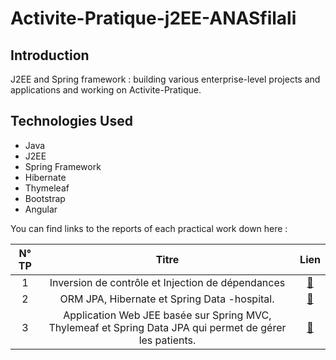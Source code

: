 # Activite-Pratique-j2EE-ANASfilali



<h2 id="introduction">Introduction</h2>
<p>  J2EE and Spring framework : building various enterprise-level projects and applications and working on Activite-Pratique.</p>

<h2 id="technologies-used">Technologies Used</h2>
<ul>
  <li>Java</li>
  <li>J2EE</li>
  <li>Spring Framework</li>
  <li>Hibernate</li>
  <li>Thymeleaf</li>
  <li>Bootstrap</li>
  <li>Angular</li>
</ul>
You can find links to the reports of each practical work down here :


| N° TP |                       Titre                       | Lien |
|:-----:|:-------------------------------------------------:|:----:|
|   1   | Inversion de contrôle et Injection de dépendances | [🔗](https://github.com/FilaliAnas/Activit-Pratique-j2EE-ANASfilali/tree/main/Filali-spring-Anas/java-spring-portfolio/Activit%C3%A9_Pratique_N%C2%B0_1/java%20%20-spring) |
|   2   | ORM JPA, Hibernate et Spring Data -hospital. | [🔗](https://github.com/FilaliAnas/Activit-Pratique-j2EE-ANASfilali/tree/main/Filali-spring-Anas/java-spring-portfolio/Activit%C3%A9%20pratique%20N%C2%B02%20%EF%80%BA%20JPA%20Hibernate%2C%20Spring%20Data) |
|   3  | Application Web JEE basée sur Spring MVC, Thylemeaf et Spring Data JPA qui permet de gérer les patients. | [🔗](https://github.com/FilaliAnas/Activit-Pratique-j2EE-ANASfilali/tree/main/Filali-spring-Anas/java-spring-portfolio/Activit%C3%A9%20Pratique%20N%C2%B03%20%EF%80%BA%20Spring%20MVC%20avec%20Thymeleaf) |
